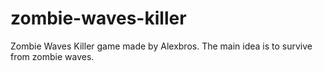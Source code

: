 # zombie-waves-killer
Zombie Waves Killer game made by Alexbros. The main idea is to survive from zombie waves.
